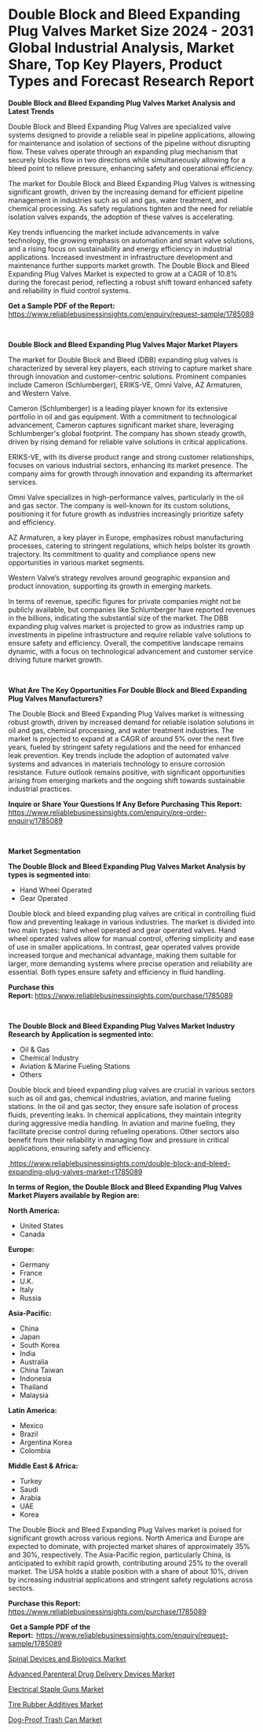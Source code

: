 <p><h1>Double Block and Bleed Expanding Plug Valves Market Size 2024 - 2031 Global Industrial Analysis, Market Share, Top Key Players, Product Types and Forecast Research Report</h1></p><p><strong>Double Block and Bleed Expanding Plug Valves Market Analysis and Latest Trends</strong></p>
<p><p>Double Block and Bleed Expanding Plug Valves are specialized valve systems designed to provide a reliable seal in pipeline applications, allowing for maintenance and isolation of sections of the pipeline without disrupting flow. These valves operate through an expanding plug mechanism that securely blocks flow in two directions while simultaneously allowing for a bleed point to relieve pressure, enhancing safety and operational efficiency.</p><p>The market for Double Block and Bleed Expanding Plug Valves is witnessing significant growth, driven by the increasing demand for efficient pipeline management in industries such as oil and gas, water treatment, and chemical processing. As safety regulations tighten and the need for reliable isolation valves expands, the adoption of these valves is accelerating. </p><p>Key trends influencing the market include advancements in valve technology, the growing emphasis on automation and smart valve solutions, and a rising focus on sustainability and energy efficiency in industrial applications. Increased investment in infrastructure development and maintenance further supports market growth. The Double Block and Bleed Expanding Plug Valves Market is expected to grow at a CAGR of 10.8% during the forecast period, reflecting a robust shift toward enhanced safety and reliability in fluid control systems.</p></p>
<p><strong>Get a Sample PDF of the Report:&nbsp;</strong> <a href="https://www.reliablebusinessinsights.com/enquiry/request-sample/1785089?utm_campaign=1498&utm_medium=2&utm_source=Github&utm_content=ia&utm_term=13102024&utm_id=double-block-and-bleed-expanding-plug-valves">https://www.reliablebusinessinsights.com/enquiry/request-sample/1785089</a></p>
<p>&nbsp;</p>
<p><strong>Double Block and Bleed Expanding Plug Valves Major Market Players</strong></p>
<p><p>The market for Double Block and Bleed (DBB) expanding plug valves is characterized by several key players, each striving to capture market share through innovation and customer-centric solutions. Prominent companies include Cameron (Schlumberger), ERIKS-VE, Omni Valve, AZ Armaturen, and Western Valve. </p><p>Cameron (Schlumberger) is a leading player known for its extensive portfolio in oil and gas equipment. With a commitment to technological advancement, Cameron captures significant market share, leveraging Schlumberger's global footprint. The company has shown steady growth, driven by rising demand for reliable valve solutions in critical applications.</p><p>ERIKS-VE, with its diverse product range and strong customer relationships, focuses on various industrial sectors, enhancing its market presence. The company aims for growth through innovation and expanding its aftermarket services.</p><p>Omni Valve specializes in high-performance valves, particularly in the oil and gas sector. The company is well-known for its custom solutions, positioning it for future growth as industries increasingly prioritize safety and efficiency.</p><p>AZ Armaturen, a key player in Europe, emphasizes robust manufacturing processes, catering to stringent regulations, which helps bolster its growth trajectory. Its commitment to quality and compliance opens new opportunities in various market segments.</p><p>Western Valve’s strategy revolves around geographic expansion and product innovation, supporting its growth in emerging markets.</p><p>In terms of revenue, specific figures for private companies might not be publicly available, but companies like Schlumberger have reported revenues in the billions, indicating the substantial size of the market. The DBB expanding plug valves market is projected to grow as industries ramp up investments in pipeline infrastructure and require reliable valve solutions to ensure safety and efficiency. Overall, the competitive landscape remains dynamic, with a focus on technological advancement and customer service driving future market growth.</p></p>
<p>&nbsp;</p>
<p><strong>What Are The Key Opportunities For Double Block and Bleed Expanding Plug Valves Manufacturers?</strong></p>
<p><p>The Double Block and Bleed Expanding Plug Valves market is witnessing robust growth, driven by increased demand for reliable isolation solutions in oil and gas, chemical processing, and water treatment industries. The market is projected to expand at a CAGR of around 5% over the next five years, fueled by stringent safety regulations and the need for enhanced leak prevention. Key trends include the adoption of automated valve systems and advances in materials technology to ensure corrosion resistance. Future outlook remains positive, with significant opportunities arising from emerging markets and the ongoing shift towards sustainable industrial practices.</p></p>
<p><strong>Inquire or Share Your Questions If Any Before Purchasing This Report:</strong> <a href="https://www.reliablebusinessinsights.com/enquiry/pre-order-enquiry/1785089?utm_campaign=1498&utm_medium=2&utm_source=Github&utm_content=ia&utm_term=13102024&utm_id=double-block-and-bleed-expanding-plug-valves">https://www.reliablebusinessinsights.com/enquiry/pre-order-enquiry/1785089</a></p>
<p>&nbsp;</p>
<p><strong>Market Segmentation</strong></p>
<p><strong>The Double Block and Bleed Expanding Plug Valves Market Analysis by types is segmented into:</strong></p>
<p><ul><li>Hand Wheel Operated</li><li>Gear Operated</li></ul></p>
<p><p>Double block and bleed expanding plug valves are critical in controlling fluid flow and preventing leakage in various industries. The market is divided into two main types: hand wheel operated and gear operated valves. Hand wheel operated valves allow for manual control, offering simplicity and ease of use in smaller applications. In contrast, gear operated valves provide increased torque and mechanical advantage, making them suitable for larger, more demanding systems where precise operation and reliability are essential. Both types ensure safety and efficiency in fluid handling.</p></p>
<p><strong>Purchase this Report:&nbsp;</strong><a href="https://www.reliablebusinessinsights.com/purchase/1785089?utm_campaign=1498&utm_medium=2&utm_source=Github&utm_content=ia&utm_term=13102024&utm_id=double-block-and-bleed-expanding-plug-valves">https://www.reliablebusinessinsights.com/purchase/1785089</a></p>
<p>&nbsp;</p>
<p><strong>The Double Block and Bleed Expanding Plug Valves Market Industry Research by Application is segmented into:</strong></p>
<p><ul><li>Oil & Gas</li><li>Chemical Industry</li><li>Aviation & Marine Fueling Stations</li><li>Others</li></ul></p>
<p><p>Double block and bleed expanding plug valves are crucial in various sectors such as oil and gas, chemical industries, aviation, and marine fueling stations. In the oil and gas sector, they ensure safe isolation of process fluids, preventing leaks. In chemical applications, they maintain integrity during aggressive media handling. In aviation and marine fueling, they facilitate precise control during refueling operations. Other sectors also benefit from their reliability in managing flow and pressure in critical applications, ensuring safety and efficiency.</p></p>
<p><a href="https://www.reliablebusinessinsights.com/double-block-and-bleed-expanding-plug-valves-market-r1785089?utm_campaign=1498&utm_medium=2&utm_source=Github&utm_content=ia&utm_term=13102024&utm_id=double-block-and-bleed-expanding-plug-valves">&nbsp;https://www.reliablebusinessinsights.com/double-block-and-bleed-expanding-plug-valves-market-r1785089</a></p>
<p><strong>In terms of Region, the Double Block and Bleed Expanding Plug Valves Market Players available by Region are:</strong></p>
<p>
    <p> <strong> North America: </strong>
        <ul>
            <li>United States</li>
            <li>Canada</li>
        </ul>
        </p> 
    <p> <strong> Europe: </strong>
        <ul>
            <li>Germany</li>
            <li>France</li>
            <li>U.K.</li>
            <li>Italy</li>
            <li>Russia</li>
        </ul>
        </p> 
    <p> <strong> Asia-Pacific: </strong>
        <ul>
            <li>China</li>
            <li>Japan</li>
            <li>South Korea</li>
            <li>India</li>
            <li>Australia</li>
            <li>China Taiwan</li>
            <li>Indonesia</li>
            <li>Thailand</li>
            <li>Malaysia</li>
        </ul>
        </p> 
    <p> <strong> Latin America: </strong>
        <ul>
            <li>Mexico</li>
            <li>Brazil</li>
            <li>Argentina Korea</li>
            <li>Colombia</li>
        </ul>
        </p> 
    <p> <strong> Middle East & Africa: </strong>
        <ul>
            <li>Turkey</li>
            <li>Saudi</li>
            <li>Arabia</li>
            <li>UAE</li>
            <li>Korea</li>
        </ul>
    </p>
    </p>
<p><p>The Double Block and Bleed Expanding Plug Valves market is poised for significant growth across various regions. North America and Europe are expected to dominate, with projected market shares of approximately 35% and 30%, respectively. The Asia-Pacific region, particularly China, is anticipated to exhibit rapid growth, contributing around 25% to the overall market. The USA holds a stable position with a share of about 10%, driven by increasing industrial applications and stringent safety regulations across sectors.</p></p>
<p><strong>Purchase this Report: </strong><a href="https://www.reliablebusinessinsights.com/purchase/1785089?utm_campaign=1498&utm_medium=2&utm_source=Github&utm_content=ia&utm_term=13102024&utm_id=double-block-and-bleed-expanding-plug-valves">https://www.reliablebusinessinsights.com/purchase/1785089</a></p>
<p>&nbsp;<strong>Get a Sample PDF of the Report:&nbsp;&nbsp;</strong><a href="https://www.reliablebusinessinsights.com/enquiry/request-sample/1785089?utm_campaign=1498&utm_medium=2&utm_source=Github&utm_content=ia&utm_term=13102024&utm_id=double-block-and-bleed-expanding-plug-valves">https://www.reliablebusinessinsights.com/enquiry/request-sample/1785089</a></p>
<p><strong></strong></p>
<p><p><a href="https://www.linkedin.com/pulse/global-spinal-devices-biologics-market-analysis-key-trends-v3rze?utm_campaign=1498&utm_medium=2&utm_source=Github&utm_content=ia&utm_term=13102024&utm_id=double-block-and-bleed-expanding-plug-valves">Spinal Devices and Biologics Market</a></p><p><a href="https://www.linkedin.com/pulse/advanced-parenteral-drug-delivery-devices-market-research-z4oxe?utm_campaign=1498&utm_medium=2&utm_source=Github&utm_content=ia&utm_term=13102024&utm_id=double-block-and-bleed-expanding-plug-valves">Advanced Parenteral Drug Delivery Devices Market</a></p><p><a href="https://www.linkedin.com/pulse/electrical-staple-guns-market-outlook-current-assessment-sw6ze?utm_campaign=1498&utm_medium=2&utm_source=Github&utm_content=ia&utm_term=13102024&utm_id=double-block-and-bleed-expanding-plug-valves">Electrical Staple Guns Market</a></p><p><a href="https://www.linkedin.com/pulse/tire-rubber-additives-revenue-growth-report-2024-2031-i58ge?utm_campaign=1498&utm_medium=2&utm_source=Github&utm_content=ia&utm_term=13102024&utm_id=double-block-and-bleed-expanding-plug-valves">Tire Rubber Additives Market</a></p><p><a href="https://github.com/FlorianWolf90/Market-Research-Report-List-1/blob/main/dog-proof-trash-can-market.md?utm_campaign=1498&utm_medium=2&utm_source=Github&utm_content=ia&utm_term=13102024&utm_id=double-block-and-bleed-expanding-plug-valves">Dog-Proof Trash Can Market</a></p></p>